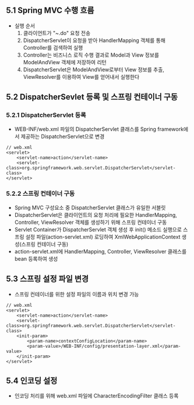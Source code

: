## 5.1 Spring MVC 수행 흐름
+ 실행 순서
  1. 클라이언트가 "~.do" 요청 전송
  2. DispatcherServlet이 요청을 받아 HandlerMapping 객체를 통해 Controller를 검색하여 실행
  3. Controller는 비즈니스 로직 수행 결과로 Model과 View 정보를 ModelAndView 객체에 저장하여 리턴
  4. DispatcherServlet은 ModelAndView로부터 View 정보를 추출, ViewResolver를 이용하여 View를 얻어내서 실행한다
  
## 5.2 DispatcherSevlet 등록 및 스프링 컨테이너 구동
### **5.2.1 DispatcherServlet 등록**
+ WEB-INF/web.xml 파일의 DispatcherServlet 클래스를 Spring framework에서 제공하는 DispatcherServlet으로 변경
```
// web.xml
<servlet>
    <servlet-name>action</servlet-name>
    <servlet-class>org.springframework.web.servlet.DispatcherServlet</servlet-class>
</servlet>

```

### **5.2.2 스프링 컨테이너 구동**
+ Spring MVC 구성요소 중 DispatcherServlet 클래스가 유일한 서블릿
+ DispatcherServlet은 클라이언트의 요청 처리에 필요한 HandlerMapping, Controller, ViewResolver 객체를 생성하기 위해 스프링 컨테이너 구동
+ Servlet Container가 DispatcherServlet 객체 생성 후 init() 메소드 실행으로 스프링 설정 파일(action-servlet.xml) 로딩하여 XmlWebApplicationContext 생성(스프링 컨테이너 구동)
+ action-servlet.xml에 HandlerMapping, Controller, ViewResolver 클래스를 bean 등록하여 생성

## 5.3 스프링 설정 파일 변경
+ 스프링 컨테이너를 위한 설정 파일의 이름과 위치 변경 가능
```
// web.xml
<servlet>
    <servlet-name>action</servlet-name>
    <servlet-class>org.springframework.web.servlet.DispatcherServlet</servlet-class>
    <init-param>
        <param-name>contextConfigLocation</param-name>
        <param-value>/WEB-INF/config/presentation-layer.xml</param-value>
    </init-param>
</servlet>
```

## 5.4 인코딩 설정
+ 인코딩 처리를 위해 web.xml 파일에 CharacterEncodingFilter 클래스 등록